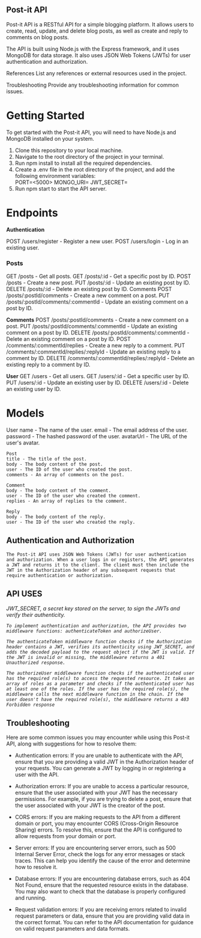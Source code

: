 ## Post-it API

<p>Post-it API is a RESTful API for a simple blogging platform. It allows users to create, read, update, and delete blog posts, as well as create and reply to comments on blog posts.

The API is built using Node.js with the Express framework, and it uses MongoDB for data storage. It also uses JSON Web Tokens (JWTs) for user authentication and authorization.</p>

References
List any references or external resources used in the project.

Troubleshooting
Provide any troubleshooting information for common issues.

# Getting Started
 To get started with the Post-it API, you will need to have Node.js and MongoDB installed on your system.


<ol>
    <li>Clone this repository to your local machine.</li>
    <li>Navigate to the root directory of the project in your terminal.</li>
    <li>Run npm install to install all the required dependencies.</li>
    <li>Create a .env file in the root directory of the project, and add the following environment variables:</li>
    PORT=<5000>
    MONGO_URI=<mongodb+srv://admin:Jxk5VzRrbzAoXXVi@cluster2.j2yrznc.mongodb.net/post-itsocial?retryWrites=true&w=majority>
    JWT_SECRET=<mysecretkey>

   <li>Run npm start to start the API server.</li>

</ol> 

# Endpoints
 <b>Authentication</b>

<p> POST /users/register - Register a new user.
    POST /users/login - Log in an existing user.
<h3>Posts</h3>
    GET /posts - Get all posts.
    GET /posts/:id - Get a specific post by ID.
    POST /posts - Create a new post.
    PUT /posts/:id - Update an existing post by ID.
    DELETE /posts/:id - Delete an existing post by ID.
    Comments  POST /posts/:postId/comments - Create a new comment on a post.
    PUT /posts/:postId/comments/:commentId - Update an existing comment on a post by ID.
</p>

<p>
 <b>Comments</b>
    POST /posts/:postId/comments - Create a new comment on a post.
    PUT /posts/:postId/comments/:commentId - Update an existing comment on a post by ID.
    DELETE /posts/:postId/comments/:commentId - Delete an existing comment on a post by ID.
    POST /comments/:commentId/replies - Create a new reply to a comment.
    PUT /comments/:commentId/replies/:replyId - Update an existing reply to a comment by ID.
    DELETE /comments/:commentId/replies/:replyId - Delete an existing reply to a comment by ID.
</p>
  <b>User</b>  
    GET /users - Get all users.
    GET /users/:id - Get a specific user by ID.
    PUT /users/:id - Update an existing user by ID.
    DELETE /users/:id - Delete an existing user by ID.
</p>


# Models
  <p>
    User
    name - The name of the user.
    email - The email address of the user.
    password - The hashed password of the user.
    avatarUrl - The URL of the user's avatar.

    Post
    title - The title of the post.
    body - The body content of the post.
    user - The ID of the user who created the post.
    comments - An array of comments on the post.

    Comment
    body - The body content of the comment.
    user - The ID of the user who created the comment.
    replies - An array of replies to the comment.

    Reply
    body - The body content of the reply.
    user - The ID of the user who created the reply.
  </p>

  ## Authentication and Authorization
    The Post-it API uses JSON Web Tokens (JWTs) for user authentication and authorization. When a user logs in or registers, the API generates a JWT and returns it to the client. The client must then include the JWT in the Authorization header of any subsequent requests that require authentication or authorization.

<h2>API USES </h2> 
<i>
  JWT_SECRET, a secret key stored on the server, to sign the JWTs and verify their authenticity.

    To implement authentication and authorization, the API provides two middleware functions: authenticateToken and authorizeUser.

    The authenticateToken middleware function checks if the Authorization header contains a JWT, verifies its authenticity using JWT_SECRET, and adds the decoded payload to the request object if the JWT is valid. If the JWT is invalid or missing, the middleware returns a 401 Unauthorized response.

    The authorizeUser middleware function checks if the authenticated user has the required role(s) to access the requested resource. It takes an array of roles as a parameter and checks if the authenticated user has at least one of the roles. If the user has the required role(s), the middleware calls the next middleware function in the chain. If the user doesn't have the required role(s), the middleware returns a 403 Forbidden response
</i>



## Troubleshooting

Here are some common issues you may encounter while using this Post-it API, along with suggestions for how to resolve them:

* Authentication errors: If you are unable to authenticate with the API, ensure that you are providing a valid JWT in the Authorization   header of your requests. You can generate a JWT by logging in or registering a user with the API.

* Authorization errors: If you are unable to access a particular resource, ensure that the user associated with your JWT has the necessary permissions. For example, if you are trying to delete a post, ensure that the user associated with your JWT is the creator of the post.

* CORS errors: If you are making requests to the API from a different domain or port, you may encounter CORS (Cross-Origin Resource Sharing) errors. To resolve this, ensure that the API is configured to allow requests from your domain or port.

* Server errors: If you are encountering server errors, such as 500 Internal Server Error, check the logs for any error messages or stack traces. This can help you identify the cause of the error and determine how to resolve it.

* Database errors: If you are encountering database errors, such as 404 Not Found, ensure that the requested resource exists in the database. You may also want to check that the database is properly configured and running.

* Request validation errors: If you are receiving errors related to invalid request parameters or data, ensure that you are providing valid data in the correct format. You can refer to the API documentation for guidance on valid request parameters and data formats.








